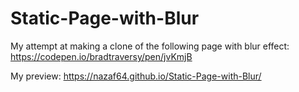 # Static-Page-with-Blur
My attempt at making a clone of the following page with blur effect:
https://codepen.io/bradtraversy/pen/jvKmjB

My preview:
https://nazaf64.github.io/Static-Page-with-Blur/

